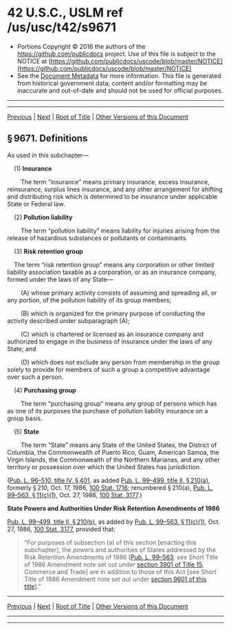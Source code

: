 ---
---

# 42 U.S.C., USLM ref /us/usc/t42/s9671

* Portions Copyright © 2016 the authors of the https://github.com/publicdocs project.
  Use of this file is subject to the NOTICE at [https://github.com/publicdocs/uscode/blob/master/NOTICE](https://github.com/publicdocs/uscode/blob/master/NOTICE)
* See the [Document Metadata](././../../../../..//README.md) for more information.
  This file is generated from historical government data; content and/or formatting may be inaccurate and out-of-date and should not be used for official purposes.

----------
----------

[Previous](./../../../../..//us/usc/t42/ch103/schIV/m__us_usc_t42_ch103_schIV.md) | [Next](./../../../../..//us/usc/t42/ch103/schIV/m__us_usc_t42_s9672.md) | [Root of Title](./../../../../../) | [Other Versions of this Document](https://publicdocs.github.io/go/links?ns=uslm&ref=%2Fus%2Fusc%2Ft42%2Fs9671)

## § 9671. Definitions

As used in this subchapter—

    (1) __Insurance__ 

        The term “insurance” means primary insurance, excess insurance, reinsurance, surplus lines insurance, and any other arrangement for shifting and distributing risk which is determined to be insurance under applicable State or Federal law.

    (2) __Pollution liability__ 

        The term “pollution liability” means liability for injuries arising from the release of hazardous substances or pollutants or contaminants.

    (3) __Risk retention group__ 

    The term “risk retention group” means any corporation or other limited liability association taxable as a corporation, or as an insurance company, formed under the laws of any State—

        (A) whose primary activity consists of assuming and spreading all, or any portion, of the pollution liability of its group members;

        (B) which is organized for the primary purpose of conducting the activity described under subparagraph (A);

        (C) which is chartered or licensed as an insurance company and authorized to engage in the business of insurance under the laws of any State; and

        (D) which does not exclude any person from membership in the group solely to provide for members of such a group a competitive advantage over such a person.

    (4) __Purchasing group__ 

        The term “purchasing group” means any group of persons which has as one of its purposes the purchase of pollution liability insurance on a group basis.

    (5) __State__ 

        The term “State” means any State of the United States, the District of Columbia, the Commonwealth of Puerto Rico, Guam, American Samoa, the Virgin Islands, the Commonwealth of the Northern Marianas, and any other territory or possession over which the United States has jurisdiction.

([Pub. L. 96–510, title IV, § 401][/us/pl/96/510/s401], as added [Pub. L. 99–499, title II, § 210(a)][/us/pl/99/499/s210/a], formerly § 210, Oct. 17, 1986, [100 Stat. 1716][/us/stat/100/1716]; renumbered § 210(a), [Pub. L. 99–563, § 11(c)(1)][/us/pl/99/563/s11/c/1], Oct. 27, 1986, [100 Stat. 3177][/us/stat/100/3177].)

 __State Powers and Authorities Under Risk Retention Amendments of 1986__ 

[Pub. L. 99–499, title II, § 210(b)][/us/pl/99/499/s210/b], as added by [Pub. L. 99–563, § 11(c)(1)][/us/pl/99/563/s11/c/1], Oct. 27, 1986, [100 Stat. 3177][/us/stat/100/3177], provided that: 

> “For purposes of subsection (a) of this section \[enacting this subchapter\], the powers and authorities of States addressed by the Risk Retention Amendments of 1986 \[[Pub. L. 99–563][/us/pl/99/563], see Short Title of 1986 Amendment note set out under [section 3901 of Title 15][/us/usc/t15/s3901], Commerce and Trade\] are in addition to those of this Act \[see Short Title of 1986 Amendment note set out under [section 9601 of this title][/us/usc/t42/s9601]\].”

----------

[Previous](./../../../../..//us/usc/t42/ch103/schIV/m__us_usc_t42_ch103_schIV.md) | [Next](./../../../../..//us/usc/t42/ch103/schIV/m__us_usc_t42_s9672.md) | [Root of Title](./../../../../../) | [Other Versions of this Document](https://publicdocs.github.io/go/links?ns=uslm&ref=%2Fus%2Fusc%2Ft42%2Fs9671)

----------
----------

[/us/pl/96/510/s401]: https://publicdocs.github.io/go/links?ns=uslm&ref=%2Fus%2Fpl%2F96%2F510%2Fs401
[/us/pl/99/499/s210/a]: https://publicdocs.github.io/go/links?ns=uslm&ref=%2Fus%2Fpl%2F99%2F499%2Fs210%2Fa
[/us/stat/100/1716]: https://publicdocs.github.io/go/links?ns=uslm&ref=%2Fus%2Fstat%2F100%2F1716
[/us/pl/99/563/s11/c/1]: https://publicdocs.github.io/go/links?ns=uslm&ref=%2Fus%2Fpl%2F99%2F563%2Fs11%2Fc%2F1
[/us/stat/100/3177]: https://publicdocs.github.io/go/links?ns=uslm&ref=%2Fus%2Fstat%2F100%2F3177
[/us/pl/99/499/s210/b]: https://publicdocs.github.io/go/links?ns=uslm&ref=%2Fus%2Fpl%2F99%2F499%2Fs210%2Fb
[/us/pl/99/563/s11/c/1]: https://publicdocs.github.io/go/links?ns=uslm&ref=%2Fus%2Fpl%2F99%2F563%2Fs11%2Fc%2F1
[/us/stat/100/3177]: https://publicdocs.github.io/go/links?ns=uslm&ref=%2Fus%2Fstat%2F100%2F3177
[/us/pl/99/563]: https://publicdocs.github.io/go/links?ns=uslm&ref=%2Fus%2Fpl%2F99%2F563
[/us/usc/t15/s3901]: https://publicdocs.github.io/go/links?ns=uslm&ref=%2Fus%2Fusc%2Ft15%2Fs3901
[/us/usc/t42/s9601]: https://publicdocs.github.io/go/links?ns=uslm&ref=%2Fus%2Fusc%2Ft42%2Fs9601


